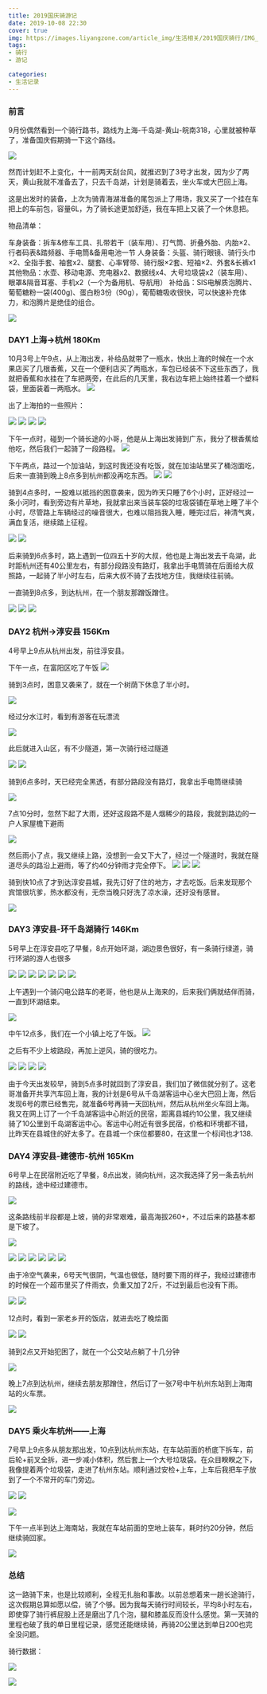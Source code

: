 ```yaml
---
title: 2019国庆骑游记
date: 2019-10-08 22:30
cover: true
img: https://images.liyangzone.com/article_img/生活相关/2019国庆骑行/IMG_20191005_150711.jpg
tags: 
- 骑行
- 游记

categories:
- 生活记录
---
```


### 前言

9月份偶然看到一个骑行路书，路线为上海-千岛湖-黄山-皖南318，心里就被种草了，准备国庆假期骑一下这个路线。

![](https://images.liyangzone.com/article_img/生活相关/2019国庆骑行/Screenshot_2019-09-14-16-31-57-103_im.xingzhe.jpg)

然而计划赶不上变化，十一前两天刮台风，就推迟到了3号才出发，因为少了两天，黄山我就不准备去了，只去千岛湖，计划是骑着去，坐火车或大巴回上海。


这是出发时的装备，上次为骑青海湖准备的尾包派上了用场，我又买了一个挂在车把上的车前包，容量6L，为了骑长途更加舒适，我在车把上又装了一个休息把。

物品清单：

车身装备：拆车&修车工具、扎带若干（装车用）、打气筒、折叠外胎、内胎×2、行者码表&踏频器、手电筒&备用电池一节
人身装备：头盔、骑行眼镜、骑行头巾×2、全指手套、袖套x2、腿套、心率臂带、骑行服×2套、短袖×2、外套&长裤x1
其他物品：水壶、移动电源、充电器x2、数据线x4、大号垃圾袋x2（装车用）、眼罩&隔音耳塞、手机x2（一个为备用机、导航用）
补给品：SIS电解质泡腾片、葡萄糖粉一袋(400g)、蛋白粉3份（90g），葡萄糖吸收很快，可以快速补充体力，和泡腾片是绝佳的组合。



![](https://images.liyangzone.com/article_img/生活相关/2019国庆骑行/IMG_20191004_085148_1.jpg)



### DAY1 上海→杭州 180Km

10月3号上午9点，从上海出发，补给品就带了一瓶水，快出上海的时候在一个水果店买了几根香蕉，又在一个便利店买了两瓶水，车包已经装不下这些东西了，我就把香蕉和水挂在了车把两旁，在此后的几天里，我右边车把上始终挂着一个塑料袋，里面装着一两瓶水。
![](https://images.liyangzone.com/article_img/生活相关/2019国庆骑行/IMG_20191003_114828_1.jpg)

出了上海拍的一些照片：

![](https://images.liyangzone.com/article_img/生活相关/2019国庆骑行/IMG_20191003_114846_1.jpg)
![](https://images.liyangzone.com/article_img/生活相关/2019国庆骑行/IMG_20191003_120634_1.jpg)
![](https://images.liyangzone.com/article_img/生活相关/2019国庆骑行/IMG_20191003_120641_1.jpg)
![](https://images.liyangzone.com/article_img/生活相关/2019国庆骑行/IMG_20191003_121529_1.jpg)


下午一点时，碰到一个骑长途的小哥，他是从上海出发骑到广东，我分了根香蕉给他吃，然后我们一起骑了一段路程。
![](https://images.liyangzone.com/article_img/生活相关/2019国庆骑行/IMG_20191003_130315.jpg)

下午两点，路过一个加油站，到这时我还没有吃饭，就在加油站里买了桶泡面吃，后来一直骑到晚上8点多到杭州都没再吃东西。
![](https://images.liyangzone.com/article_img/生活相关/2019国庆骑行/IMG_20191003_142029.jpg)
![](https://images.liyangzone.com/article_img/生活相关/2019国庆骑行/IMG_20191003_141916.jpg)

骑到4点多时，一股难以抵挡的困意袭来，因为昨天只睡了6个小时，正好经过一条小河时，看到旁边有片草地，我就拿出来当装车袋的垃圾袋铺在草地上睡了半个小时，尽管路上车辆经过的噪音很大，也难以阻挡我入睡，睡完过后，神清气爽，满血复活，继续踏上征程。

![](https://images.liyangzone.com/article_img/生活相关/2019国庆骑行/IMG_20191003_161613.jpg)
![](https://images.liyangzone.com/article_img/生活相关/2019国庆骑行/IMG_20191003_162308.jpg)

后来骑到6点多时，路上遇到一位四五十岁的大叔，他也是上海出发去千岛湖，此时距杭州还有40公里左右，有部分段路没有路灯，我拿出手电筒骑在后面给大叔照路，一起骑了半小时左右，后来大叔不骑了去找地方住，我继续往前骑。

一直骑到8点多，到达杭州，在一个朋友那蹭饭蹭住。

![](https://images.liyangzone.com/article_img/生活相关/2019国庆骑行/IMG_20191003_192908.jpg)
![](https://images.liyangzone.com/article_img/生活相关/2019国庆骑行/IMG_20191003_212325.jpg)
![](https://images.liyangzone.com/article_img/生活相关/2019国庆骑行/IMG_20191004_082601.jpg)

### DAY2 杭州→淳安县 156Km

4号早上9点从杭州出发，前往淳安县。

下午一点，在富阳区吃了午饭
![](https://images.liyangzone.com/article_img/生活相关/2019国庆骑行/IMG_20191004_130922.jpg)

骑到3点时，困意又袭来了，就在一个树荫下休息了半小时。

![](https://images.liyangzone.com/article_img/生活相关/2019国庆骑行/IMG_20191004_145625.jpg)

经过分水江时，看到有游客在玩漂流

![](https://images.liyangzone.com/article_img/生活相关/2019国庆骑行/IMG_20191004_162715_1.jpg)

此后就进入山区，有不少隧道，第一次骑行经过隧道

![](https://images.liyangzone.com/article_img/生活相关/2019国庆骑行/IMG_20191004_162949_1.jpg)
![](https://images.liyangzone.com/article_img/生活相关/2019国庆骑行/IMG_20191004_163013.jpg)

骑到6点多时，天已经完全黑透，有部分路段没有路灯，我拿出手电筒继续骑

![](https://images.liyangzone.com/article_img/生活相关/2019国庆骑行/IMG_20191004_184918.jpg)

7点10分时，忽然下起了大雨，还好这段路不是人烟稀少的路段，我就到路边的一户人家屋檐下避雨

![](https://images.liyangzone.com/article_img/生活相关/2019国庆骑行/IMG_20191004_191627.jpg)

然后雨小了点，我又继续上路，没想到一会又下大了，经过一个隧道时，我就在隧道尽头的路沿上避雨，等了约40分钟雨才完全停下。
![](https://images.liyangzone.com/article_img/生活相关/2019国庆骑行/IMG_20191004_193318.jpg)
![](https://images.liyangzone.com/article_img/生活相关/2019国庆骑行/IMG_20191004_193438_1.jpg)
![](https://images.liyangzone.com/article_img/生活相关/2019国庆骑行/IMG_20191004_193413.jpg)

骑到快10点了才到达淳安县城，我先订好了住的地方，才去吃饭。后来发现那个宾馆很坑爹，热水都没有，无奈当晚只好洗了凉水澡，还好没有感冒。

![](https://images.liyangzone.com/article_img/生活相关/2019国庆骑行/IMG_20191004_221104.jpg)


### DAY3 淳安县-环千岛湖骑行 146Km

5号早上在淳安县吃了早餐，8点开始环湖，湖边景色很好，有一条骑行绿道，骑行环湖的游人也很多

![](https://images.liyangzone.com/article_img/生活相关/2019国庆骑行/IMG_20191005_074914.jpg)
![](https://images.liyangzone.com/article_img/生活相关/2019国庆骑行/IMG_20191005_085022.jpg)
![](https://images.liyangzone.com/article_img/生活相关/2019国庆骑行/IMG_20191005_085024.jpg)
![](https://images.liyangzone.com/article_img/生活相关/2019国庆骑行/IMG_20191005_085302.jpg)
![](https://images.liyangzone.com/article_img/生活相关/2019国庆骑行/IMG_20191005_085414.jpg)
![](https://images.liyangzone.com/article_img/生活相关/2019国庆骑行/IMG_20191005_085421.jpg)
![](https://images.liyangzone.com/article_img/生活相关/2019国庆骑行/IMG_20191005_105608.jpg)

上午遇到一个骑闪电公路车的老哥，他也是从上海来的，后来我们俩就结伴而骑，一直到环湖结束。

![](https://images.liyangzone.com/article_img/生活相关/2019国庆骑行/mmexport1570459428543.jpg)


中午12点多，我们在一个小镇上吃了午饭。
![](https://images.liyangzone.com/article_img/生活相关/2019国庆骑行/IMG_20191005_122154.jpg)



之后有不少上坡路段，再加上逆风，骑的很吃力。

![](https://images.liyangzone.com/article_img/生活相关/2019国庆骑行/IMG_20191005_150711.jpg)
![](https://images.liyangzone.com/article_img/生活相关/2019国庆骑行/IMG_20191005_161543.jpg)
![](https://images.liyangzone.com/article_img/生活相关/2019国庆骑行/IMG_20191005_161546_1.jpg)
![](https://images.liyangzone.com/article_img/生活相关/2019国庆骑行/IMG_20191005_161548_1.jpg)

由于今天出发较早，骑到5点多时就回到了淳安县，我们加了微信就分别了。这老哥准备开共享汽车回上海，我的计划是6号从千岛湖客运中心坐大巴回上海，然后发现6号的票已经售完，就准备6号再骑一天回杭州，然后从杭州坐火车回上海。我又在网上订了一个千岛湖客运中心附近的民宿，距离县城约10公里，我又继续骑了10公里到千岛湖客运中心。客运中心附近有很多民宿，价格和环境都不错，比昨天在县城住的好太多了。在县城一个床位都要80，在这里一个标间也才138.

### DAY4 淳安县-建德市-杭州 165Km

6号早上在民宿附近吃了早餐，8点出发，骑向杭州，这次我选择了另一条去杭州的路线，途中经过建德市。

![](https://images.liyangzone.com/article_img/生活相关/2019国庆骑行/IMG_20191006_073931.jpg)

这条路线前半段都是上坡，骑的非常艰难，最高海拔260+，不过后来的路基本都是下坡了。

![](https://images.liyangzone.com/article_img/生活相关/2019国庆骑行/Screenshot_2019-10-09-17-38-30-519_im.xingzhe.png)


![](https://images.liyangzone.com/article_img/生活相关/2019国庆骑行/IMG_20191006_081457.jpg)
![](https://images.liyangzone.com/article_img/生活相关/2019国庆骑行/IMG_20191006_081502.jpg)
![](https://images.liyangzone.com/article_img/生活相关/2019国庆骑行/IMG_20191006_081510.jpg)
![](https://images.liyangzone.com/article_img/生活相关/2019国庆骑行/IMG_20191006_092600.jpg)
![](https://images.liyangzone.com/article_img/生活相关/2019国庆骑行/IMG_20191006_092604.jpg)
![](https://images.liyangzone.com/article_img/生活相关/2019国庆骑行/IMG_20191006_092952.jpg)



由于冷空气袭来，6号天气很阴，气温也很低，随时要下雨的样子，我经过建德市的时候在一个超市里买了件雨衣，负重又加了2斤，不过到最后也没有下雨。

![](https://images.liyangzone.com/article_img/生活相关/2019国庆骑行/IMG_20191006_102107.jpg)
![](https://images.liyangzone.com/article_img/生活相关/2019国庆骑行/IMG_20191006_102103.jpg)

12点时，看到一家老乡开的饭店，就进去吃了晚烩面

![](https://images.liyangzone.com/article_img/生活相关/2019国庆骑行/IMG_20191006_115905.jpg)
![](https://images.liyangzone.com/article_img/生活相关/2019国庆骑行/IMG_20191006_121128.jpg)

骑到2点又开始犯困了，就在一个公交站点躺了十几分钟

![](https://images.liyangzone.com/article_img/生活相关/2019国庆骑行/IMG_20191006_140059.jpg)

晚上7点到达杭州，继续去朋友那蹭住，然后订了一张7号中午杭州东站到上海南站的火车票。

![](https://images.liyangzone.com/article_img/生活相关/2019国庆骑行/IMG_20191006_181457.jpg)


### DAY5 乘火车杭州——上海

7号早上9点多从朋友那出发，10点到达杭州东站，在车站前面的桥底下拆车，前后轮+前叉全拆，进一步减小体积，然后套上一个大号垃圾袋。在众目睽睽之下，我像提着两个垃圾袋，走进了杭州东站。顺利通过安检+上车，上车后我把车子放到了一个不常开的车门旁边。

![](https://images.liyangzone.com/article_img/生活相关/2019国庆骑行/IMG_20191007_103219_1.jpg)
![](https://images.liyangzone.com/article_img/生活相关/2019国庆骑行/IMG_20191007_103605.jpg)

![](https://images.liyangzone.com/article_img/生活相关/2019国庆骑行/IMG_20191007_114014.jpg)

下午一点半到达上海南站，我就在车站前面的空地上装车，耗时约20分钟，然后继续骑回家。

![](https://images.liyangzone.com/article_img/生活相关/2019国庆骑行/IMG_20191007_140337.jpg)

### 总结

这一路骑下来，也是比较顺利，全程无扎胎和事故。以前总想着来一趟长途骑行，这次假期总算如愿以偿，骑了个够。因为我每天骑行时间较长，平均8小时左右，即使穿了骑行裤屁股上还是磨出了几个泡，腿和膝盖反而没什么感觉。第一天骑的里程也破了我的单日里程记录，感觉还能继续骑，再骑20公里达到单日200也完全没问题。

骑行数据：

![](https://images.liyangzone.com/article_img/生活相关/2019国庆骑行/20191009_215500.jpg)

![](https://images.liyangzone.com/article_img/生活相关/2019国庆骑行/20191009_215433.jpg)









